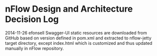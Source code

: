 # nFlow Design and Architecture Decision Log

2014-11-26 efonsell
Swagger-UI static resources are downloaded from GitHub based on version defined in pom.xml and extracted to nflow-jetty target directory, except index.html which is customized and thus updated manually in nFlow repository.
